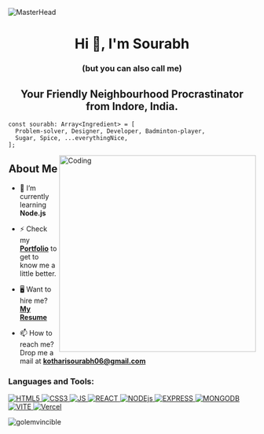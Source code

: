 ![MasterHead](https://repository-images.githubusercontent.com/588181932/e36ec678-7984-4cdd-8e4c-a3932772ff8e)

<h1 align="center">Hi 👋, I'm Sourabh</h1>
<h3 align= "center"> (but you can also call me) </h3>
<h2 align="center">Your Friendly Neighbourhood Procrastinator from Indore, India.</h2>

```
const sourabh: Array<Ingredient> = [
  Problem-solver, Designer, Developer, Badminton-player,
  Sugar, Spice, ...everythingNice,
];

```
<!-- <h3 align="center">Currently a final-year Computer Science Engineer</h3> -->
<img align="right" alt="Coding" width="400" src="https://www.lambdatest.com/resources/images/news24.gif">


<h2 align= "center"> About Me </h2>

- 🌱 I’m currently learning **Node.js**

- ⚡ Check my **[Portfolio](https://sourabhkothari.vercel.app)** to get to know me a little better. 
  
- 🖥 Want to hire me? **[My Resume](https://drive.google.com/file/d/1_9u_RJtbEhsGF0DttFisH4A07ELJDwrc/view)**
  
- 📫 How to reach me? Drop me a mail at **kotharisourabh06@gmail.com**


<h3 align="left">Languages and Tools:</h3>
<p align="left"> <a href="https://getbootstrap.com" target="_blank" rel="noreferrer"> 
  <img src="https://img.shields.io/badge/html5-%23E34F26.svg?style=for-the-badge&logo=html5&logoColor=white" alt="HTML5"> 
   <img src="https://img.shields.io/badge/css3-%231572B6.svg?style=for-the-badge&logo=css3&logoColor=white" alt="CSS3">
  <img src="https://img.shields.io/badge/javascript-%23323330.svg?style=for-the-badge&logo=javascript&logoColor=%23F7DF1E" alt="JS">
  <img src="https://img.shields.io/badge/react-%2320232a.svg?style=for-the-badge&logo=react&logoColor=%2361DAFB" alt="REACT">
  <img src="https://img.shields.io/badge/node.js-6DA55F?style=for-the-badge&logo=node.js&logoColor=white" alt="NODEjs">
<img src="https://img.shields.io/badge/express.js-%23404d59.svg?style=for-the-badge&logo=express&logoColor=%2361DAFB" alt="EXPRESS">
<img src="https://img.shields.io/badge/MongoDB-%234ea94b.svg?style=for-the-badge&logo=mongodb&logoColor=white" alt="MONGODB">
<img src="https://img.shields.io/badge/vite-%23646CFF.svg?style=for-the-badge&logo=vite&logoColor=white" alt="VITE">
<img src="https://img.shields.io/badge/vercel-%23000000.svg?style=for-the-badge&logo=vercel&logoColor=white" alt="Vercel">


</p>

<p><img align="left" src="https://github-readme-stats.vercel.app/api/top-langs?username=golemvincible&show_icons=true&locale=en&layout=compact" alt="golemvincible" /></p>




</p>
<br/>

